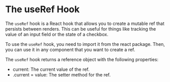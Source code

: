 # The useRef Hook

The `useRef` hook is a React hook that allows you to create a mutable ref that persists between renders. This can be useful for things like tracking the value of an input field or the state of a checkbox.

To use the `useRef` hook, you need to import it from the react package. Then, you can use it in any component that you want to create a ref.

The `useRef` hook returns a reference object with the following properties:
* current: The current value of the ref.
* .current = value: The setter method for the ref.
